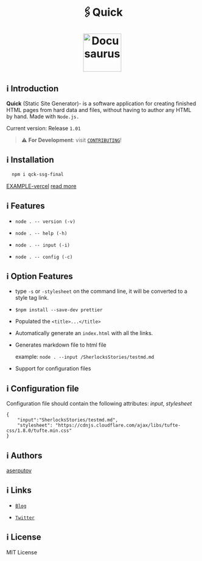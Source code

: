 <h1 align="center">
  <p align="center">🖇Quick</p>
  <a href="https://github.com/aserputov/QckStaticSiteGenerator"><img src="https://github.com/aserputov/QckStaticSiteGenerator/blob/main/assets/Screen%20Shot%202021-11-23%20at%201.54.27%20AM.png?raw=true" alt="Docusaurus" height="100px"></a>
</h1>

## ℹ️ Introduction

**Quick** (Static Site Generator)- is a software application for creating finished HTML pages from hard data and files, without having to author any HTML by hand. Made with `Node.js.`

Current version: Release `1.01`

> :warning: **For Development**: visit [`CONTRIBUTING`](https://github.com/aserputov/QckStaticSiteGenerator/blob/main/CONTRIBUTING.md)!

## ℹ️ Installation

```bash
  npm i qck-ssg-final
```

[EXAMPLE-vercel](https://cli-ssg-qck-cmp74iuwg-aserputov.vercel.app)
[read more](https://www.npmjs.com/package/qck-ssg-final)

## ℹ️ Features

- `node . -- version (-v) `

- `node . -- help (-h)`

- `node . -- input (-i)`

- `node . -- config (-c)`

## ℹ️ Option Features

- type `-s` or `-stylesheet` on the command line, it will be converted to a style tag link.

- `$npm install --save-dev prettier`

- Populated the `<title>...</title>`

- Automatically generate an `index.html` with all the links.

- Generates markdown file to html file

  example: `node . --input /SherlocksStories/testmd.md`

- Support for configuration files

## ℹ️ Configuration file

Configuration file should contain the following attributes: _input_, _stylesheet_

```
{
    "input":"SherlocksStories/testmd.md",
    "stylesheet": "https://cdnjs.cloudflare.com/ajax/libs/tufte-css/1.8.0/tufte.min.css"
}
```

## ℹ️ Authors

[aserputov](https://github.com/aserputov)

## ℹ️ Links

- [`Blog`](https://medium.com/@aserputov/qck-ssg-eb593782b856)

- [`Twitter`](https://twitter.com/aserputov)

## ℹ️ License

MIT License
